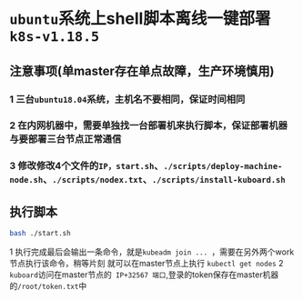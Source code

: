 # `ubuntu`系统上shell脚本离线一键部署`k8s-v1.18.5`

## 注意事项(单master存在单点故障，生产环境慎用)
### 1 三台`ubuntu18.04`系统，主机名不要相同，保证时间相同
### 2 在内网机器中，需要单独找一台部署机来执行脚本，保证部署机器与要部署三台节点正常通信
### 3 修改修改4个文件的`IP，start.sh`、`./scripts/deploy-machine-node.sh`、`./scripts/nodex.txt`、`./scripts/install-kuboard.sh`

## 执行脚本
```bash
bash ./start.sh
```

1 执行完成最后会输出一条命令，就是`kubeadm join ... `，需要在另外两个work节点执行该命令，稍等片刻
就可以在master节点上执行 `kubectl get nodes`
2 `kuboard`访问在master节点的` IP+32567 端口`,登录的token保存在master机器的`/root/token.txt`中